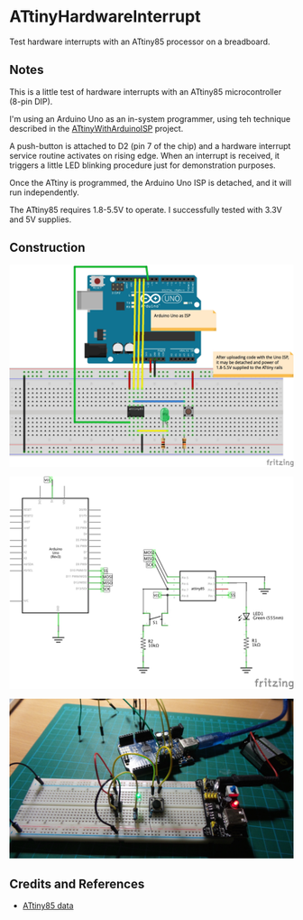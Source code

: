 # ATtinyHardwareInterrupt

Test hardware interrupts with an ATtiny85 processor on a breadboard.

## Notes

This is a little test of hardware interrupts with an ATtiny85 microcontroller (8-pin DIP).

I'm using an Arduino Uno as an in-system programmer, using teh technique described in the [ATtinyWithArduinoISP](../ATtinyWithArduinoISP) project.

A push-button is attached to D2 (pin 7 of the chip) and a hardware interrupt service routine activates on rising edge.
When an interrupt is received, it triggers a little LED blinking procedure just for demonstration purposes.

Once the ATtiny is programmed, the Arduino Uno ISP is detached, and it will run independently.

The ATtiny85 requires 1.8-5.5V to operate. I successfully tested with 3.3V and 5V supplies.

## Construction

![Breadboard](./assets/ATtinyHardwareInterrupt_bb.jpg?raw=true)

![The Schematic](./assets/ATtinyHardwareInterrupt_schematic.jpg?raw=true)

![The Build](./assets/ATtinyHardwareInterrupt_build.jpg?raw=true)

## Credits and References
* [ATtiny85 data](http://www.atmel.com/devices/ATTINY85.aspx)

